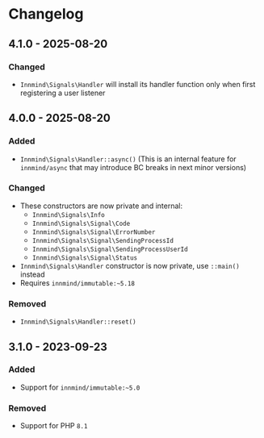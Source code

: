 # Changelog

## 4.1.0 - 2025-08-20

### Changed

- `Innmind\Signals\Handler` will install its handler function only when first registering a user listener

## 4.0.0 - 2025-08-20

### Added

- `Innmind\Signals\Handler::async()` (This is an internal feature for `innmind/async` that may introduce BC breaks in next minor versions)

### Changed

- These constructors are now private and internal:
    - `Innmind\Signals\Info`
    - `Innmind\Signals\Signal\Code`
    - `Innmind\Signals\Signal\ErrorNumber`
    - `Innmind\Signals\Signal\SendingProcessId`
    - `Innmind\Signals\Signal\SendingProcessUserId`
    - `Innmind\Signals\Signal\Status`
- `Innmind\Signals\Handler` constructor is now private, use `::main()` instead
- Requires `innmind/immutable:~5.18`

### Removed

- `Innmind\Signals\Handler::reset()`

## 3.1.0 - 2023-09-23

### Added

- Support for `innmind/immutable:~5.0`

### Removed

- Support for PHP `8.1`
